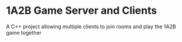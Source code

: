 # 1A2B Game Server and Clients
A C++ project allowing multiple clients to join rooms and play the 1A2B game together

